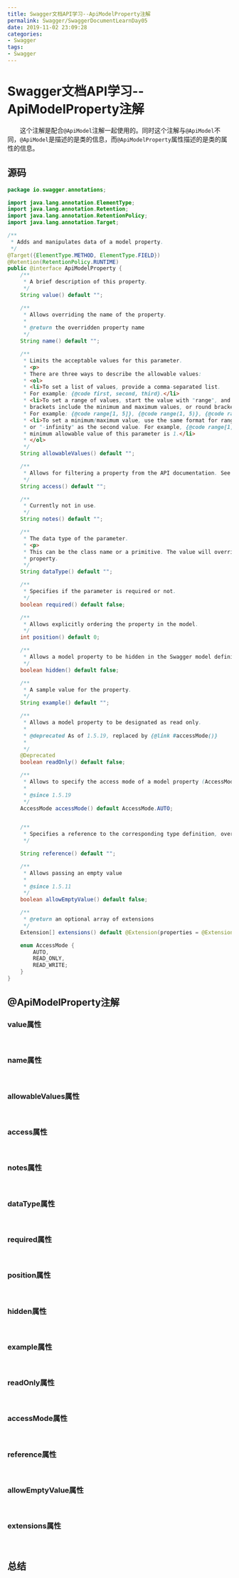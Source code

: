 ```yaml
---
title: Swagger文档API学习--ApiModelProperty注解
permalink: Swagger/SwaggerDocumentLearnDay05
date: 2019-11-02 23:09:28
categories:
- Swagger
tags:
- Swagger
---
```


# Swagger文档API学习--ApiModelProperty注解

&emsp;&emsp;这个注解是配合`@ApiModel`注解一起使用的。同时这个注解与`@ApiModel`不同，`@ApiModel`是描述的是类的信息，而`@ApiModelProperty`属性描述的是类的属性的信息。

## 源码

```java
package io.swagger.annotations;

import java.lang.annotation.ElementType;
import java.lang.annotation.Retention;
import java.lang.annotation.RetentionPolicy;
import java.lang.annotation.Target;

/**
 * Adds and manipulates data of a model property.
 */
@Target({ElementType.METHOD, ElementType.FIELD})
@Retention(RetentionPolicy.RUNTIME)
public @interface ApiModelProperty {
    /**
     * A brief description of this property.
     */
    String value() default "";

    /**
     * Allows overriding the name of the property.
     *
     * @return the overridden property name
     */
    String name() default "";

    /**
     * Limits the acceptable values for this parameter.
     * <p>
     * There are three ways to describe the allowable values:
     * <ol>
     * <li>To set a list of values, provide a comma-separated list.
     * For example: {@code first, second, third}.</li>
     * <li>To set a range of values, start the value with "range", and surrounding by square
     * brackets include the minimum and maximum values, or round brackets for exclusive minimum and maximum values.
     * For example: {@code range[1, 5]}, {@code range(1, 5)}, {@code range[1, 5)}.</li>
     * <li>To set a minimum/maximum value, use the same format for range but use "infinity"
     * or "-infinity" as the second value. For example, {@code range[1, infinity]} means the
     * minimum allowable value of this parameter is 1.</li>
     * </ol>
     */
    String allowableValues() default "";

    /**
     * Allows for filtering a property from the API documentation. See io.swagger.core.filter.SwaggerSpecFilter.
     */
    String access() default "";

    /**
     * Currently not in use.
     */
    String notes() default "";

    /**
     * The data type of the parameter.
     * <p>
     * This can be the class name or a primitive. The value will override the data type as read from the class
     * property.
     */
    String dataType() default "";

    /**
     * Specifies if the parameter is required or not.
     */
    boolean required() default false;

    /**
     * Allows explicitly ordering the property in the model.
     */
    int position() default 0;

    /**
     * Allows a model property to be hidden in the Swagger model definition.
     */
    boolean hidden() default false;

    /**
     * A sample value for the property.
     */
    String example() default "";

    /**
     * Allows a model property to be designated as read only.
     *
     * @deprecated As of 1.5.19, replaced by {@link #accessMode()}
     *
     */
    @Deprecated
    boolean readOnly() default false;

    /**
     * Allows to specify the access mode of a model property (AccessMode.READ_ONLY, READ_WRITE)
     *
     * @since 1.5.19
     */
    AccessMode accessMode() default AccessMode.AUTO;


    /**
     * Specifies a reference to the corresponding type definition, overrides any other metadata specified
     */

    String reference() default "";

    /**
     * Allows passing an empty value
     *
     * @since 1.5.11
     */
    boolean allowEmptyValue() default false;

    /**
     * @return an optional array of extensions
     */
    Extension[] extensions() default @Extension(properties = @ExtensionProperty(name = "", value = ""));

    enum AccessMode {
        AUTO,
        READ_ONLY,
        READ_WRITE;
    }
}
```

## @ApiModelProperty注解

### value属性

&emsp;&emsp;

### name属性

&emsp;&emsp;

### allowableValues属性

&emsp;&emsp;

### access属性

&emsp;&emsp;

### notes属性

&emsp;&emsp;

### dataType属性

&emsp;&emsp;

### required属性

&emsp;&emsp;

### position属性

&emsp;&emsp;

### hidden属性

&emsp;&emsp;

### example属性

&emsp;&emsp;

### readOnly属性

&emsp;&emsp;

### accessMode属性

&emsp;&emsp;

### reference属性

&emsp;&emsp;

### allowEmptyValue属性

&emsp;&emsp;

### extensions属性

&emsp;&emsp;

## 总结

&emsp;&emsp;